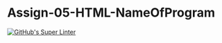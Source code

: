 # Assign-05-HTML-NameOfProgram
[![GitHub's Super Linter](https://github.com/ICS20-Programming-SavyonM/Assign-05-HTML-NameOfProgram/workflows/GitHub's%20Super%20Linter/badge.svg)](https://github.com/ICS20-Programming-SavyonM/Assign-05-HTML-NameOfProgram/actions)